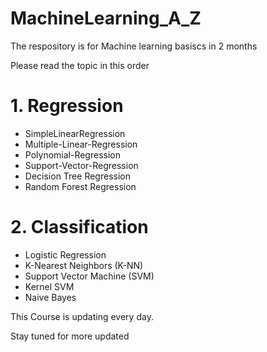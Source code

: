 # MachineLearning_A_Z
The respository is for Machine learning basiscs in 2 months

Please read the topic in this order

# 1. Regression
 
  - SimpleLinearRegression
  - Multiple-Linear-Regression
  - Polynomial-Regression
  - Support-Vector-Regression
  - Decision Tree Regression
  - Random Forest Regression
 
 
# 2. Classification
 
  - Logistic Regression
  - K-Nearest Neighbors (K-NN)
  - Support Vector Machine (SVM)
  - Kernel SVM
  - Naive Bayes


This Course is updating every day.

Stay tuned for more updated

